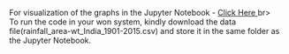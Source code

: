 For visualization of the graphs in the Jupyter Notebook - <a href="https://nbviewer.org/github/kinjal-mitra/DataAnalysis/blob/main/Rainfall_Trends_in_India_Analysis/Rainfall%20Trends%20in%20India%20Analysis.ipynb"> Click Here </a>
br><br> To run the code in your won system, kindly download the data file(rainfall_area-wt_India_1901-2015.csv) and store it in the same folder as the Jupyter Notebook.
